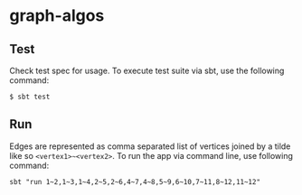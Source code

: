 # graph-algos

## Test
Check test spec for usage. To execute test suite via sbt, use the following command:
```
$ sbt test
```

## Run
Edges are represented as comma separated list of vertices joined by a tilde like so `<vertex1>~<vertex2>`. To run the app via command line, use following command:
```
sbt "run 1~2,1~3,1~4,2~5,2~6,4~7,4~8,5~9,6~10,7~11,8~12,11~12"
```

